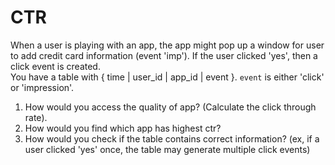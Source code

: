 # CTR 
When a user is playing with an app, the app might pop up a window for user to add credit card information (event 'imp'). If the user clicked 'yes', then a click event is created.  
You have a table with { time | user_id | app_id | event }. `event` is either 'click' or 'impression'. 

1) How would you access the quality of app? (Calculate the click through rate).  
2) How would you find which app has highest ctr?  
3) How would you check if the table contains correct information? (ex, if a user clicked 'yes' once, the table may generate multiple click events)

